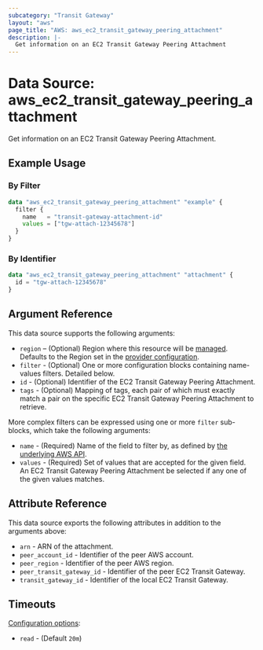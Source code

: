 ```yaml
---
subcategory: "Transit Gateway"
layout: "aws"
page_title: "AWS: aws_ec2_transit_gateway_peering_attachment"
description: |-
  Get information on an EC2 Transit Gateway Peering Attachment
---
```


# Data Source: aws_ec2_transit_gateway_peering_attachment

Get information on an EC2 Transit Gateway Peering Attachment.

## Example Usage

### By Filter

```terraform
data "aws_ec2_transit_gateway_peering_attachment" "example" {
  filter {
    name   = "transit-gateway-attachment-id"
    values = ["tgw-attach-12345678"]
  }
}
```

### By Identifier

```terraform
data "aws_ec2_transit_gateway_peering_attachment" "attachment" {
  id = "tgw-attach-12345678"
}
```

## Argument Reference

This data source supports the following arguments:

* `region` – (Optional) Region where this resource will be [managed](https://docs.aws.amazon.com/general/latest/gr/rande.html#regional-endpoints). Defaults to the Region set in the [provider configuration](https://registry.terraform.io/providers/hashicorp/aws/latest/docs#aws-configuration-reference).
* `filter` - (Optional) One or more configuration blocks containing name-values filters. Detailed below.
* `id` - (Optional) Identifier of the EC2 Transit Gateway Peering Attachment.
* `tags` - (Optional) Mapping of tags, each pair of which must exactly match
  a pair on the specific EC2 Transit Gateway Peering Attachment to retrieve.

More complex filters can be expressed using one or more `filter` sub-blocks,
which take the following arguments:

* `name` - (Required) Name of the field to filter by, as defined by
  [the underlying AWS API](https://docs.aws.amazon.com/AWSEC2/latest/APIReference/API_DescribeTransitGatewayPeeringAttachments.html).
* `values` - (Required) Set of values that are accepted for the given field.
  An EC2 Transit Gateway Peering Attachment be selected if any one of the given values matches.

## Attribute Reference

This data source exports the following attributes in addition to the arguments above:

* `arn` - ARN of the attachment.
* `peer_account_id` - Identifier of the peer AWS account.
* `peer_region` - Identifier of the peer AWS region.
* `peer_transit_gateway_id` - Identifier of the peer EC2 Transit Gateway.
* `transit_gateway_id` - Identifier of the local EC2 Transit Gateway.

## Timeouts

[Configuration options](https://developer.hashicorp.com/terraform/language/resources/syntax#operation-timeouts):

- `read` - (Default `20m`)
